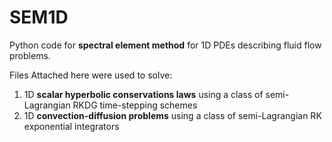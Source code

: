 # SEM1D
Python code for **spectral element method** for 1D PDEs describing fluid flow problems.

Files Attached here were used to solve:
 1. 1D **scalar hyperbolic conservations laws** using a class of semi-Lagrangian RKDG time-stepping schemes
 2. 1D **convection-diffusion problems** using a class of semi-Lagrangian RK exponential integrators
